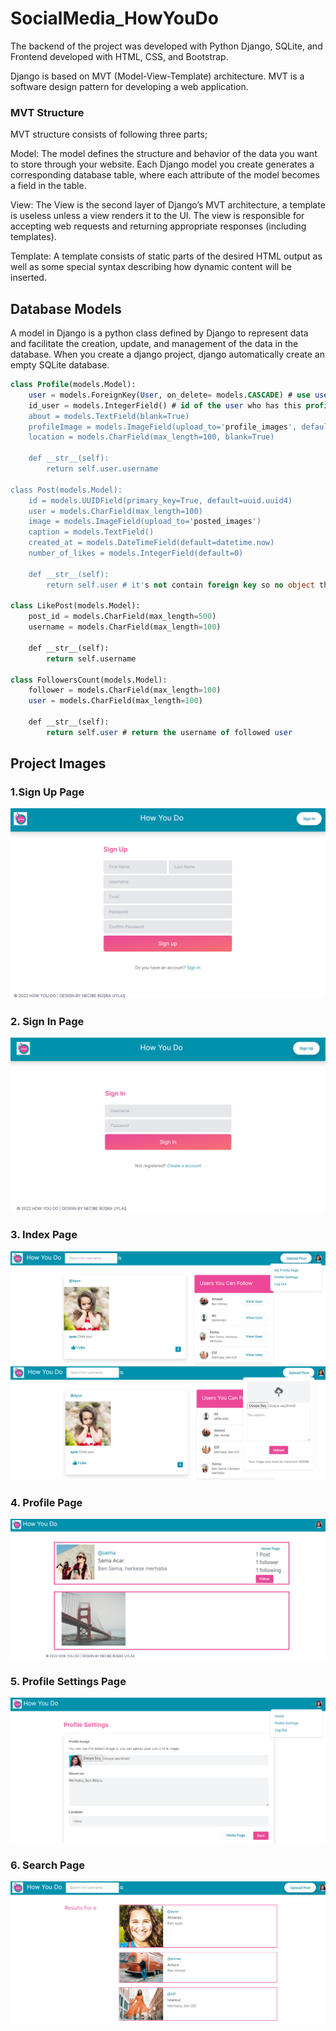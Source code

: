 # SocialMedia_HowYouDo 

The backend of the project was developed with Python Django, SQLite, and Frontend developed with HTML, CSS, and Bootstrap.

Django is based on MVT (Model-View-Template) architecture. MVT is a software design pattern for developing a web application.

### MVT Structure
MVT structure consists of following three parts;

Model: The model defines the structure and behavior of the data you want to store through your website. Each Django model you create generates a corresponding database table, where each attribute of the model becomes a field in the table.

View: The View is the second layer of Django’s MVT architecture, a template is useless unless a view renders it to the UI. The view is responsible for accepting web requests and returning appropriate responses (including templates).

Template: A template consists of static parts of the desired HTML output as well as some special syntax describing how dynamic content will be inserted. 

## Database Models

A model in Django is a python class defined by Django to represent data and facilitate the creation, update, and management of the data in the database. When you create a django project, django automatically create an empty SQLite database.

~~~~sql
class Profile(models.Model):
    user = models.ForeignKey(User, on_delete= models.CASCADE) # use user model as foreign key to get the information of current user
    id_user = models.IntegerField() # id of the user who has this profile (user models's id) 
    about = models.TextField(blank=True)
    profileImage = models.ImageField(upload_to='profile_images', default='default_profile_image.png')
    location = models.CharField(max_length=100, blank=True)
    
    def __str__(self):
        return self.user.username
    
class Post(models.Model):
    id = models.UUIDField(primary_key=True, default=uuid.uuid4)
    user = models.CharField(max_length=100)
    image = models.ImageField(upload_to='posted_images')
    caption = models.TextField()
    created_at = models.DateTimeField(default=datetime.now)
    number_of_likes = models.IntegerField(default=0)
    
    def __str__(self):
        return self.user # it's not contain foreign key so no object that has been passed in this class

class LikePost(models.Model):
    post_id = models.CharField(max_length=500)
    username = models.CharField(max_length=100)

    def __str__(self):
        return self.username

class FollowersCount(models.Model):
    follower = models.CharField(max_length=100)
    user = models.CharField(max_length=100)

    def __str__(self):
        return self.user # return the username of followed user
~~~~
## Project Images

### **1.Sign Up Page**

![signup](HowYouDo//project_images//Signup.PNG)

### **2. Sign In Page**

![signin]( HowYouDo//project_images//Signin.PNG)

### **3. Index Page**

![index](HowYouDo//project_images//Index.PNG)
![index2]( HowYouDo//project_images//Index2.PNG)

### **4. Profile Page**

![profilePage]( HowYouDo//project_images//ProfilePage.PNG)

### **5. Profile Settings Page**

![profileSettings]( HowYouDo//project_images//ProfileSettings.PNG)

### **6. Search Page**

![search]( HowYouDo//project_images//Search.PNG)
